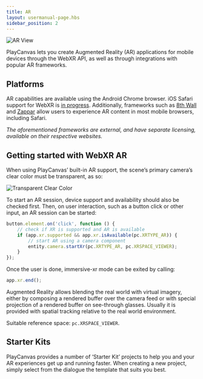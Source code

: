```yaml
---
title: AR
layout: usermanual-page.hbs
sidebar_position: 2
---
```


![AR View][1]

PlayCanvas lets you create Augmented Reality (AR) applications for mobile devices through the WebXR API, as well as through integrations with popular AR frameworks.

## Platforms

AR capabilities are available using the Android Chrome browser. iOS Safari support for WebXR is [in progress][2]. Additionally, frameworks such as [8th Wall][3] and [Zappar][4] allow users to experience AR content in most mobile browsers, including Safari.

*The aforementioned frameworks are external, and have separate licensing, available on their respective websites.*

## Getting started with WebXR AR

When using PlayCanvas’ built-in AR support, the scene’s primary camera’s clear color must be transparent, as so:

![Transparent Clear Color][5]

To start an AR session, device support and availability should also be checked first. Then, on user interaction, such as a button click or other input, an AR session can be started:

```javascript
button.element.on('click', function () {
    // check if XR is supported and AR is available
    if (app.xr.supported && app.xr.isAvailable(pc.XRTYPE_AR)) {
        // start AR using a camera component
        entity.camera.startXr(pc.XRTYPE_AR, pc.XRSPACE_VIEWER);
    }
});
```

Once the user is done, immersive-xr mode can be exited by calling:

```javascript
app.xr.end();
```

Augmented Reality allows blending the real world with virtual imagery, either by composing a rendered buffer over the camera feed or with special projection of a rendered buffer on see-through glasses. Usually it is provided with spatial tracking relative to the real world environment.

Suitable reference space: `pc.XRSPACE_VIEWER`.

## Starter Kits

PlayCanvas provides a number of ‘Starter Kit’ projects to help you and your AR experiences get up and running faster. When creating a new project, simply select from the dialogue the template that suits you best.

[1]: /images/user-manual/xr/ar-view.png
[2]: https://webkit.org/status/#specification-webxr
[3]: /user-manual/xr/ar/8th-wall-integration/
[4]: /user-manual/xr/ar/zappar-integration/
[5]: /images/user-manual/xr/ar/transparent-clear-color.png